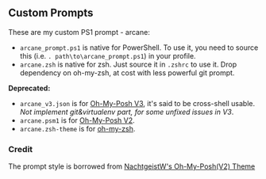 ## Custom Prompts

These are my custom PS1 prompt - arcane:

* `arcane_prompt.ps1` is native for PowerShell. To use it, you need to source this (i.e. `. path\to\arcane_prompt.ps1`) in your profile.
* `arcane.zsh` is native for zsh. Just source it in `.zshrc` to use it. Drop dependency on oh-my-zsh, at cost with less powerful git prompt.

**Deprecated:**

* `arcane_v3.json` is for [Oh-My-Posh V3](https://github.com/JanDeDobbeleer/oh-my-posh), it's said to be cross-shell usable. *Not implement git&virtualenv part, for some unfixed issues in V3*.
* `arcane.psm1` is for [Oh-My-Posh V2](https://github.com/JanDeDobbeleer/oh-my-posh2).
* `arcane.zsh-theme` is for [oh-my-zsh](https://github.com/ohmyzsh/ohmyzsh).

### Credit

The prompt style is borrowed from [NachtgeistW's Oh-My-Posh(V2) Theme](https://gist.github.com/NachtgeistW/f394ca3e461edb40550a3f59445c61f2)